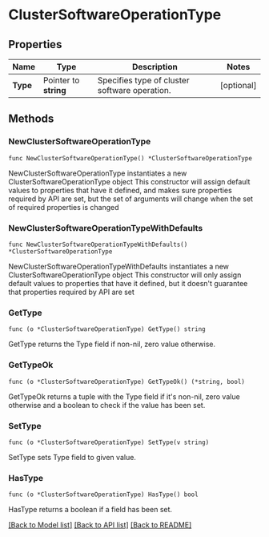 # ClusterSoftwareOperationType

## Properties

Name | Type | Description | Notes
------------ | ------------- | ------------- | -------------
**Type** | Pointer to **string** | Specifies type of cluster software operation. | [optional] 

## Methods

### NewClusterSoftwareOperationType

`func NewClusterSoftwareOperationType() *ClusterSoftwareOperationType`

NewClusterSoftwareOperationType instantiates a new ClusterSoftwareOperationType object
This constructor will assign default values to properties that have it defined,
and makes sure properties required by API are set, but the set of arguments
will change when the set of required properties is changed

### NewClusterSoftwareOperationTypeWithDefaults

`func NewClusterSoftwareOperationTypeWithDefaults() *ClusterSoftwareOperationType`

NewClusterSoftwareOperationTypeWithDefaults instantiates a new ClusterSoftwareOperationType object
This constructor will only assign default values to properties that have it defined,
but it doesn't guarantee that properties required by API are set

### GetType

`func (o *ClusterSoftwareOperationType) GetType() string`

GetType returns the Type field if non-nil, zero value otherwise.

### GetTypeOk

`func (o *ClusterSoftwareOperationType) GetTypeOk() (*string, bool)`

GetTypeOk returns a tuple with the Type field if it's non-nil, zero value otherwise
and a boolean to check if the value has been set.

### SetType

`func (o *ClusterSoftwareOperationType) SetType(v string)`

SetType sets Type field to given value.

### HasType

`func (o *ClusterSoftwareOperationType) HasType() bool`

HasType returns a boolean if a field has been set.


[[Back to Model list]](../README.md#documentation-for-models) [[Back to API list]](../README.md#documentation-for-api-endpoints) [[Back to README]](../README.md)


